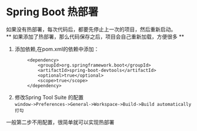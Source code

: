 ﻿# Spring Boot 热部署   
如果没有热部署，每次代码后，都要先停止上一次的项目，然后重新启动。   
** 如果添加了热部署，那么代码保存之后，项目会自己重新加载，方便很多 **   
1. 添加依赖,在pom.xml的依赖中添加：       
```
		<dependency>
			<groupId>org.springframework.boot</groupId>
			<artifactId>spring-boot-devtools</artifactId>
			<optional>true</optional>
			<scope>true</scope>
		</dependency>
```      
2. 修改Spring Tool Suite 的配置     
`window->Preferences->General->Workspace->Build->Build automatically 打勾`    

一般第二步不用配置，很简单就可以实现热部署     
   
